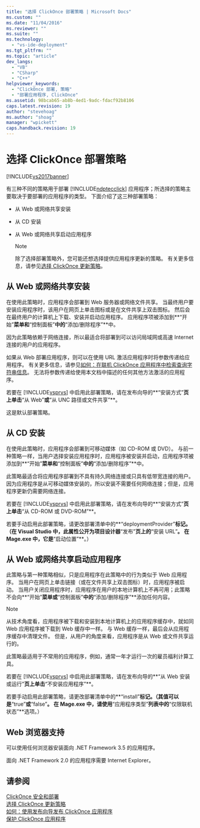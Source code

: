 ```yaml
---
title: "选择 ClickOnce 部署策略 | Microsoft Docs"
ms.custom: ""
ms.date: "11/04/2016"
ms.reviewer: ""
ms.suite: ""
ms.technology: 
  - "vs-ide-deployment"
ms.tgt_pltfrm: ""
ms.topic: "article"
dev_langs: 
  - "VB"
  - "CSharp"
  - "C++"
helpviewer_keywords: 
  - "ClickOnce 部署, 策略"
  - "部署应用程序, ClickOnce"
ms.assetid: 98bcab65-ab8b-4ed1-9adc-fdacf92b8106
caps.latest.revision: 19
author: "stevehoag"
ms.author: "shoag"
manager: "wpickett"
caps.handback.revision: 19
---
```

# 选择 ClickOnce 部署策略
[!INCLUDE[vs2017banner](../code-quality/includes/vs2017banner.md)]

有三种不同的策略用于部署 [!INCLUDE[ndptecclick](../deployment/includes/ndptecclick_md.md)] 应用程序；所选择的策略主要取决于要部署的应用程序的类型。  下面介绍了这三种部署策略：  
  
-   从 Web 或网络共享安装  
  
-   从 CD 安装  
  
-   从 Web 或网络共享启动应用程序  
  
    > [!NOTE]
    >  除了选择部署策略外，您可能还想选择提供应用程序更新的策略。  有关更多信息，请参见[选择 ClickOnce 更新策略](../deployment/choosing-a-clickonce-update-strategy.md)。  
  
## 从 Web 或网络共享安装  
 在使用此策略时，应用程序会部署到 Web 服务器或网络文件共享。  当最终用户要安装应用程序时，该用户在网页上单击图标或是在文件共享上双击图标。  然后会在最终用户的计算机上下载、安装并启动应用程序。  应用程序项被添加到**“开始”**菜单和**“控制面板”**中的**“添加\/删除程序”**中。  
  
 因为此策略依赖于网络连接，所以最适合将部署到可以访问局域网或高速 Internet 连接的用户的应用程序。  
  
 如果从 Web 部署应用程序，则可以在使用 URL 激活应用程序时将参数传递给应用程序。  有关更多信息，请参见[如何：在联机 ClickOnce 应用程序中检索查询字符串信息](../Topic/How%20to:%20Retrieve%20Query%20String%20Information%20in%20an%20Online%20ClickOnce%20Application.md)。  无法将参数传递给使用本文档中描述的任何其他方法激活的应用程序。  
  
 若要在 [!INCLUDE[vsprvs](../code-quality/includes/vsprvs_md.md)] 中启用此部署策略，请在发布向导的**“安装方式”**页上单击**“从 Web”**或**“从 UNC 路径或文件共享”**。  
  
 这是默认部署策略。  
  
## 从 CD 安装  
 在使用此策略时，应用程序会部署到可移动媒体（如 CD\-ROM 或 DVD）。  与前一种策略一样，当用户选择安装应用程序时，应用程序被安装并启动，应用程序项被添加到**“开始”**菜单和**“控制面板”**中的**“添加\/删除程序”**中。  
  
 此策略最适合将应用程序部署到不具有持久网络连接或只具有低带宽连接的用户。  因为应用程序是从可移动媒体安装的，所以安装不需要任何网络连接；但是，应用程序更新仍需要网络连接。  
  
 若要在 [!INCLUDE[vsprvs](../code-quality/includes/vsprvs_md.md)] 中启用此部署策略，请在发布向导的**“安装方式”**页上单击**“从 CD\-ROM 或 DVD\-ROM”**。  
  
 若要手动启用此部署策略，请更改部署清单中的**“deploymentProvider”**标记。（在 Visual Studio 中，此属性公开为项目设计器**“发布”**页上的**“安装 URL”**。  在 Mage.exe 中，它是**“启动位置”**。）  
  
## 从 Web 或网络共享启动应用程序  
 此策略与第一种策略相似，只是应用程序在此策略中的行为类似于 Web 应用程序。  当用户在网页上单击链接（或在文件共享上双击图标）时，应用程序被启动。  当用户关闭应用程序时，应用程序在用户的本地计算机上不再可用；此策略不会向**“开始”**菜单或**“控制面板”**中的**“添加\/删除程序”**添加任何内容。  
  
> [!NOTE]
>  从技术角度看，应用程序被下载和安装到本地计算机上的应用程序缓存中，就如同 Web 应用程序被下载到 Web 缓存中一样。  与 Web 缓存一样，最后会从应用程序缓存中清理文件。  但是，从用户的角度来看，应用程序是从 Web 或文件共享运行的。  
  
 此策略最适用于不常用的应用程序，例如，通常一年才运行一次的雇员福利计算工具。  
  
 若要在 [!INCLUDE[vsprvs](../code-quality/includes/vsprvs_md.md)] 中启用此部署策略，请在发布向导的**“从 Web 安装或运行”**页上单击**“不安装应用程序”**。  
  
 若要手动启用此部署策略，请更改部署清单中的**“install”**标记。（其值可以是**“true”**或**“false”**。  在 Mage.exe 中，请使用**“应用程序类型”**列表中的**“仅限联机状态”**选项。）  
  
## Web 浏览器支持  
 可以使用任何浏览器安装面向 .NET Framework 3.5 的应用程序。  
  
 面向 .NET Framework 2.0 的应用程序需要 Internet Explorer。  
  
## 请参阅  
 [ClickOnce 安全和部署](../deployment/clickonce-security-and-deployment.md)   
 [选择 ClickOnce 更新策略](../deployment/choosing-a-clickonce-update-strategy.md)   
 [如何：使用发布向导发布 ClickOnce 应用程序](../Topic/How%20to:%20Publish%20a%20ClickOnce%20Application%20using%20the%20Publish%20Wizard.md)   
 [保护 ClickOnce 应用程序](../deployment/securing-clickonce-applications.md)